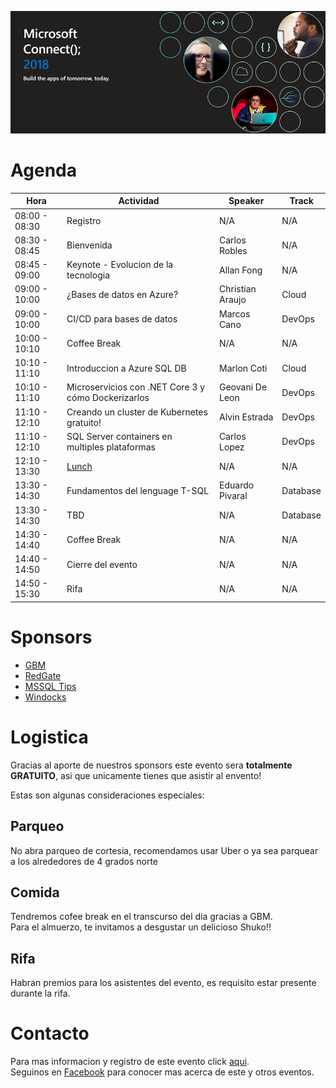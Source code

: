 ![Header](images/header.jpg)

# Agenda


Hora | Actividad | Speaker | Track
--- | --- | ---  | --- 
08:00 - 08:30 | Registro | N/A | N/A 
08:30 - 08:45 | Bienvenida | Carlos Robles | N/A 
08:45 - 09:00 | Keynote - Evolucion de la tecnologia | Allan Fong | N/A 
09:00 - 10:00 | ¿Bases de datos en Azure? | Christian Araujo | Cloud
09:00 - 10:00 | CI/CD para bases de datos | Marcos Cano | DevOps
10:00 - 10:10 | Coffee Break | N/A | N/A 
10:10 - 11:10 | Introduccion a Azure SQL DB | Marlon Coti | Cloud
10:10 - 11:10 | Microservicios con .NET Core 3 y cómo Dockerizarlos | Geovani De Leon | DevOps
11:10 - 12:10 | Creando un cluster de Kubernetes gratuito! | Alvin Estrada | DevOps
11:10 - 12:10 | SQL Server containers en multiples plataformas | Carlos Lopez | DevOps
12:10 - 13:30 | [Lunch](#Comida) | N/A | N/A
13:30 - 14:30 | Fundamentos del lenguage T-SQL | Eduardo Pivaral | Database
13:30 - 14:30 | TBD | N/A | Database
14:30 - 14:40 | Coffee Break | N/A | N/A
14:40 - 14:50 | Cierre del evento | N/A | N/A
14:50 - 15:30 | Rifa | N/A | N/A

# Sponsors

* [GBM]()
* [RedGate]()
* [MSSQL Tips]()
* [Windocks]()

# Logistica

Gracias al aporte de nuestros sponsors este evento sera **totalmente GRATUITO**, asi que unicamente tienes que asistir al envento!

Estas son algunas consideraciones especiales:

## Parqueo
No abra parqueo de cortesia, recomendamos usar Uber o ya sea parquear a los alrededores de 4 grados norte

## Comida
Tendremos cofee break en el transcurso del dia gracias a GBM.  
Para el almuerzo, te invitamos a desgustar un delicioso Shuko!!

## Rifa
Habran premios para los asistentes del evento, es requisito estar presente durante la rifa.

# Contacto
Para mas informacion y registro de este evento click [aqui](https://www.eventbrite.ca/e/modern-migration-tour-2019-guatemala-tickets-61944098466).  
Seguinos en [Facebook](https://www.facebook.com/groups/gtssug/) para conocer mas acerca de este y otros eventos.
